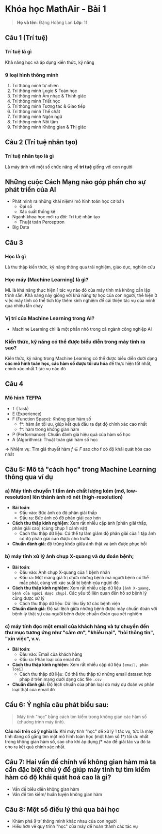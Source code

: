 # Khóa học MathAir - Bài 1
> **Họ và tên**: Đặng Hoàng Lan
> **Lớp**: 11

## Câu 1 (Trí tuệ)
### Trí tuệ là gì
Khả năng học và áp dụng kiến thức, kỹ năng

### 9 loại hình thông minh
1. Trí thông minh tự nhiên
2. Trí thông minh Logic & Toán học
3. Trí thông minh Âm nhạc & Thính giác
4. Trí thông minh Triết học
5. Trí thông minh Tương tác & Giao tiếp
6. Trí thông minh Thể chất
7. Trí thông minh Ngôn ngữ
8. Trí thông minh Nội tâm
9. Trí thông minh Không gian & Thị giác

## Câu 2 (Trí tuệ nhân tạo)

### Trí tuệ nhân tạo là gì
Là máy tính với một số chức năng về **trí tuệ** giống với con người

## Những cuộc Cách Mạng nào góp phần cho sự phát triển của AI
- Phát minh ra những khái niệm/ mô hình toán học cơ bản 
  - Đại số
  - Xác suất thống kê
- Ngành khoa học mới ra đời: Trí tuệ nhân tạo
  - Thuật toán Perceptron
- Big Data


## Câu 3
### Học là gì
Là thu thập kiến thức, kỹ năng thông qua trải nghiệm, giáo dục, nghiên cứu
### Học máy (Machine Learning) là gì?
ML là khả năng thực hiện 1 tác vụ nào đó của máy tính mà không cần lập trình sẵn. Khả năng này giống với khả năng tự học của con người, thể hiện ở việc máy tính có thể tích lũy thêm kinh nghiệm để cải thiện tác vụ của mình qua nhiều lần chạy
### Vị trí của Machine Learning trong AI?
- Machine Learning chỉ là một phần nhỏ trong cả ngành công nghiệp AI
### Kiến thức, kỹ năng có thể được biểu diễn trong máy tính ra sao?
Kiến thức, kỹ năng trong Machine Learning có thể được biểu diễn dưới dạng **các mô hình toán học, các hàm số được tối ưu hóa** để thực hiện tốt nhất, chính xác nhất 1 tác vụ nào đó

## Câu 4
### Mô hình TEFPA
- T (Task)
- E (Experience)
- F (Function Space): Không gian hàm số
  - f*: hàm ẩn tối ưu, giúp kết quả đầu ra đạt độ chính xác cao nhất
  - f^: hàm trong không gian hàm
- P (Performance): Chuẩn đánh giá hiệu quả của hàm số học
- A (Algorithms): Thuật toán giải hàm số học

=> Nhiệm vụ: Tìm giả thuyết hàm $f \in F$  sao cho f có độ khái quát hóa cao nhất

##  Câu 5: Mô tả "cách học" trong Machine Learning thông qua ví dụ
### a) Máy tính chuyển 1 tấm ảnh chất lượng kém (mờ, low-resolution) lên thành ảnh rõ nét (high-resolution)
- **Bài toán**:
  - Đầu vào: Bức ảnh có độ phân giải thấp
  - Đầu ra: Bức ảnh có độ phân giải cao hơn
- **Cách thu thập kinh nghiệm**: Xem rất nhiều cặp ảnh [phân giải thấp, phân giải cao] (cùng chụp 1 cảnh vật)
  - Cách thu thập dữ liệu: Có thể tự làm giảm độ phân giải của 1 tập ảnh có độ phân giải cao được cho trước
- **Chuẩn đánh giá**: độ trùng khớp giữa ảnh thật và ảnh được phục hồi
### b) máy tính xử lý ảnh chụp X-quang và dự đoán bệnh; 
- **Bài toán**:
  - Đầu vào: Ảnh chụp X-quang của 1 bệnh nhân
  - Đầu ra: Một mảng giá trị chứa những bệnh mà người bệnh có thể mắc phải, cùng với xác suất bị bệnh của người đó
- **Cách thu thập kinh nghiệm**: Xem rất nhiều cặp dữ liệu `[ảnh X-quang, bệnh của người được chụp]`. Các yếu tố liên quan đến hồ sơ bệnh lý cũng được xử lý
  - Cách thu thập dữ liệu: Dữ liệu lấy từ các bệnh viện
- **Chuẩn đánh giá**: Độ sai lệch giữa những bệnh được máy chuẩn đoán với bệnh lý thật sự của người bệnh được chuẩn đoán qua xét nghiệm
### c) máy tính đọc một email của khách hàng và tự chuyển đến thư mục tương ứng như "cảm ơn", "khiếu nại", "hỏi thông tin", "xin việc", v.v.
- **Bài toán**:
  - Đầu vào: Email của khách hàng
  - Đầu ra: Phân loại của email đó
- **Cách thu thập kinh nghiệm**: Xem rất nhiều cặp dữ liệu `[email, phân loại] `
  - Cách thu thập dữ liệu: Có thể thu thập từ những email dataset hợp pháp ở trên mạng dưới dạng các file `.csv`
- **Chuẩn đánh giá**: Độ lệch chuẩn của phân loại do máy dự đoán vs phân loại thật của email đó
## Cấu 6: Ý nghĩa câu phát biểu sau: 
> Máy tính "học" bằng cách tìm kiếm trong không gian các hàm số (chương trình máy tính). 

**Câu nói trên có ý nghĩa là:** Khi máy tính "học" để xử lý 1 tác vụ, tức là máy tính đang cố gắng tìm một mô hình toán học (một hàm số f*) tối ưu nhất trong không gian hàm số, sao cho khi áp dụng $f*$ vào để giải tác vụ đó ta cho ra kết quả chính xác nhất.

## Câu 7: Hai vấn đề chính về không gian hàm mà ta cần đặc biệt chú ý để giúp máy tính tự tìm kiếm hàm có độ khái quát hoá cao là gì?
- Vấn đề biểu diễn không gian hàm
- Vấn đề tìm kiếm/ huấn luyện không gian hàm

## Câu 8: Một số điều lý thú qua bài học
- Khám phá 9 trí thông minh khác nhau của con người
- Hiểu hơn về quy trình "học" của máy để hoàn thành các tác vụ





